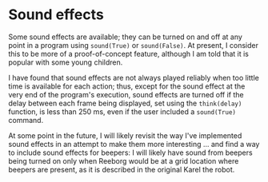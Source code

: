 # Sound effects

Some sound effects are available; they can be turned on and off at any point in a program using `sound(True)` or `sound(False)`. At present, I consider this to be more of a proof-of-concept feature, although I am told that it is popular with some young children.

I have found that sound effects are not always played reliably when too little time is available for each action; thus, except for the sound effect at the very end of the program's execution, sound effects are turned off if the delay between each frame being displayed, set using the `think(delay)` function, is less than 250 ms, even if the user included a `sound(True)` command.

At some point in the future, I will likely revisit the way I've implemented sound effects in an attempt to make them more interesting ... and find a way to include sound effects for beepers: I will likely have sound from beepers being turned on only when Reeborg would be at a grid location where beepers are present, as it is described in the original Karel the robot.

